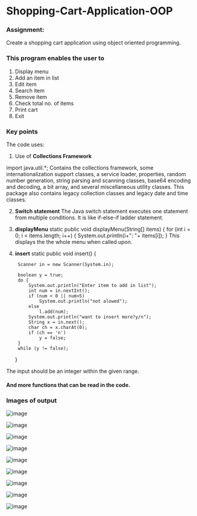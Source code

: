 # Shopping-Cart-Application-OOP

### Assignment:
Create a shopping cart application using object oriented programming.

### This program enables the user to 
1. Display  menu
2. Add an item in list
3. Edit item
4. Search item
5. Remove item
6. Check total no. of items
7. Print cart
8. Exit

### Key points
The code uses:
1. Use of **Collections Framework**
  
  import java.util.*; 
  Contains the collections framework, some internationalization support classes, a service loader, properties, random number generation, string parsing and scanning classes, base64 encoding and decoding, a bit array, and several miscellaneous utility classes. This package also contains legacy collection classes and legacy date and time classes.
  
2. **Switch statement**
  The Java switch statement executes one statement from multiple conditions. It is like if-else-if ladder statement.
  
3.  **displayMenu**
   static public void displayMenu(String[] items) {
        for (int i = 0; i < items.length; i++) {
            System.out.println(i+": "+ items[i]);
        }
    This displays the the whole menu when called upon.   

4. **insert**
    static public void insert() {

        Scanner in = new Scanner(System.in);

        boolean y = true;
        do {
            System.out.println("Enter item to add in list");
            int num = in.nextInt();
            if (num < 0 || num>5)
                System.out.println("not alowed");
            else
                l.add(num);
            System.out.println("want to insert more?y/n");
            String x = in.next();
            char ch = x.charAt(0);
            if (ch == 'n')
                y = false;
        }
        while (y != false);
    }
    
  The input should be an integer within the given range.
  
  
  #### And more functions that can be read in the code.
  

### Images of output

![image](https://user-images.githubusercontent.com/63361851/136696410-b91d370b-22f9-4723-b547-534c0f017717.png)

![image](https://user-images.githubusercontent.com/63361851/136696649-5d294118-b081-4f1b-8478-28665df7ad6b.png)

![image](https://user-images.githubusercontent.com/63361851/136696719-c7d93fbc-6e8f-42d3-bfc7-f41ac4698233.png)

![image](https://user-images.githubusercontent.com/63361851/136696741-4b1a9849-6e78-47fa-9a54-65af0721ab84.png)

![image](https://user-images.githubusercontent.com/63361851/136696808-b5701793-17e6-4503-8dd2-9e8b70d5cc66.png)

![image](https://user-images.githubusercontent.com/63361851/136696828-c2d34127-0ccd-4849-bed4-a06ecd974996.png)

![image](https://user-images.githubusercontent.com/63361851/136696841-61dba7a8-8393-4543-bb09-d771f0a324d0.png)

![image](https://user-images.githubusercontent.com/63361851/136696865-49f88ce6-117f-44d2-b75f-7f85b9ffe959.png)

![image](https://user-images.githubusercontent.com/63361851/136696879-e80cb635-5b13-497a-9339-979ad1d5e63b.png)
